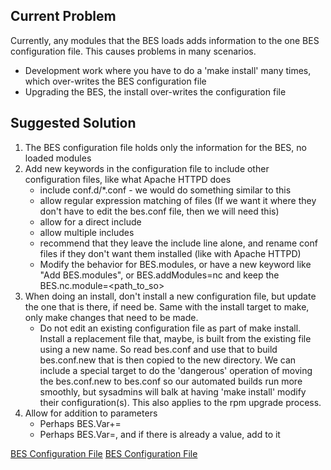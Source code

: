 ## Current Problem

Currently, any modules that the BES loads adds information to the one
BES configuration file. This causes problems in many scenarios.

- Development work where you have to do a 'make install' many times,
  which over-writes the BES configuration file
- Upgrading the BES, the install over-writes the configuration file

## Suggested Solution

1.  The BES configuration file holds only the information for the BES,
    no loaded modules
2.  Add new keywords in the configuration file to include other
    configuration files, like what Apache HTTPD does
    - include conf.d/\*.conf - we would do something similar to this
    - allow regular expression matching of files (If we want it where
      they don't have to edit the bes.conf file, then we will need this)
    - allow for a direct include
    - allow multiple includes
    - recommend that they leave the include line alone, and rename conf
      files if they don't want them installed (like with Apache HTTPD)
    - Modify the behavior for BES.modules, or have a new keyword like
      "Add BES.modules", or BES.addModules=nc and keep the
      BES.nc.module=<path_to_so>
3.  When doing an install, don't install a new configuration file, but
    update the one that is there, if need be. Same with the install
    target to make, only make changes that need to be made.
    - Do not edit an existing configuration file as part of make
      install. Install a replacement file that, maybe, is built from the
      existing file using a new name. So read bes.conf and use that to
      build bes.conf.new that is then copied to the new directory. We
      can include a special target to do the 'dangerous' operation of
      moving the bes.conf.new to bes.conf so our automated builds run
      more smoothly, but sysadmins will balk at having 'make install'
      modify their configuration(s). This also applies to the rpm
      upgrade process.
4.  Allow for addition to parameters
    - Perhaps BES.Var+=
    - Perhaps BES.Var=, and if there is already a value, add to it

[BES Configuration File](Category:Development "wikilink") [BES
Configuration File](Category:Hyrax_Development "wikilink")